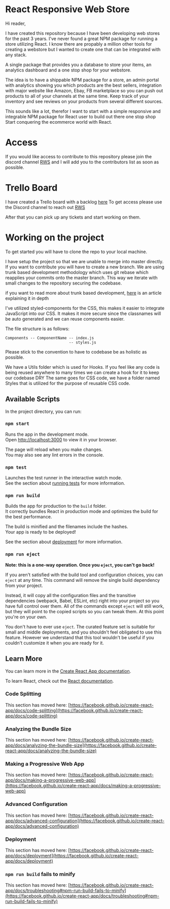 # React Responsive Web Store

Hi reader,

I have created this repository because I have been developing web stores for the past 3 years.
I've never found a great NPM package for running a store utilizing React.
I know there are propably a million other tools for creating a webstore but I wanted to create one 
that can be integrated with any stack.

A single package that provides you a database to store your items, an analytics dashboard and a one stop shop for your webstore.

The idea is to have a shippable NPM package for a store, an admin portal with analytics showing you which products are the best sellers, 
integration with major website like Amazon, Ebay, FB marketplace so you can push out products to all of your channels at the same time.
Keep track of your inventory and see reviews on your products from several different sources.

This sounds like a lot, therefor I want to start with a simple responsive and integrable NPM package for React user to build out there one stop shop
Start conquering the ecommerce world with React.

# Access

If you would like access to contribute to this repository please join the discord channel [RWS](https://discord.gg/NAZzpTDq) and 
I will add you to the contributors list as soon as possible.


# Trello Board

I have created a Trello board with a backlog [here](https://trello.com/b/o1ygQeAq/responsive-web-store)
To get access please use the Discord channel to reach out [RWS](https://discord.gg/NAZzpTDq)

After that you can pick up any tickets and start working on them.

# Working on the project

To get started you will have to clone the repo to your local machine.

I have setup the project so that we are unable to merge into master directly.
If you want to contribute you will have to create a new branch.
We are using trunk based development methodology which uses git rebase which reapplies your commits onto the master branch.
This way we iterate with small changes to the repository securing the codebase.

if you want to read more about trunk based development, [here](https://www.atlassian.com/continuous-delivery/continuous-integration/trunk-based-development#:~:text=What%20is%20trunk%2Dbased%20development,streamlines%20merging%20and%20integration%20phases.) is an article explaining it in depth

I've utilized styled-components for the CSS, this makes it easier to integrate JavaScript into our CSS.
It makes it more secure since the classnames will be auto generated and we can reuse components easier.

The file structure is as follows:

```
Components -- ComponentName -- index.js
                            -- styles.js
```
Please stick to the convention to have to codebase be as holistic as possible.

We have a Utils folder which is used for Hooks.
If you feel like any code is being reused anywhere to many times we can create a hook for it to keep our codebase DRY
The same goes for CSS code, we have a folder named Styles that is utilized for the purpose of reusable CSS code.

## Available Scripts

In the project directory, you can run:

### `npm start`

Runs the app in the development mode.\
Open [http://localhost:3000](http://localhost:3000) to view it in your browser.

The page will reload when you make changes.\
You may also see any lint errors in the console.

### `npm test`

Launches the test runner in the interactive watch mode.\
See the section about [running tests](https://facebook.github.io/create-react-app/docs/running-tests) for more information.

### `npm run build`

Builds the app for production to the `build` folder.\
It correctly bundles React in production mode and optimizes the build for the best performance.

The build is minified and the filenames include the hashes.\
Your app is ready to be deployed!

See the section about [deployment](https://facebook.github.io/create-react-app/docs/deployment) for more information.

### `npm run eject`

**Note: this is a one-way operation. Once you `eject`, you can't go back!**

If you aren't satisfied with the build tool and configuration choices, you can `eject` at any time. This command will remove the single build dependency from your project.

Instead, it will copy all the configuration files and the transitive dependencies (webpack, Babel, ESLint, etc) right into your project so you have full control over them. All of the commands except `eject` will still work, but they will point to the copied scripts so you can tweak them. At this point you're on your own.

You don't have to ever use `eject`. The curated feature set is suitable for small and middle deployments, and you shouldn't feel obligated to use this feature. However we understand that this tool wouldn't be useful if you couldn't customize it when you are ready for it.

## Learn More

You can learn more in the [Create React App documentation](https://facebook.github.io/create-react-app/docs/getting-started).

To learn React, check out the [React documentation](https://reactjs.org/).

### Code Splitting

This section has moved here: [https://facebook.github.io/create-react-app/docs/code-splitting](https://facebook.github.io/create-react-app/docs/code-splitting)

### Analyzing the Bundle Size

This section has moved here: [https://facebook.github.io/create-react-app/docs/analyzing-the-bundle-size](https://facebook.github.io/create-react-app/docs/analyzing-the-bundle-size)

### Making a Progressive Web App

This section has moved here: [https://facebook.github.io/create-react-app/docs/making-a-progressive-web-app](https://facebook.github.io/create-react-app/docs/making-a-progressive-web-app)

### Advanced Configuration

This section has moved here: [https://facebook.github.io/create-react-app/docs/advanced-configuration](https://facebook.github.io/create-react-app/docs/advanced-configuration)

### Deployment

This section has moved here: [https://facebook.github.io/create-react-app/docs/deployment](https://facebook.github.io/create-react-app/docs/deployment)

### `npm run build` fails to minify

This section has moved here: [https://facebook.github.io/create-react-app/docs/troubleshooting#npm-run-build-fails-to-minify](https://facebook.github.io/create-react-app/docs/troubleshooting#npm-run-build-fails-to-minify)
